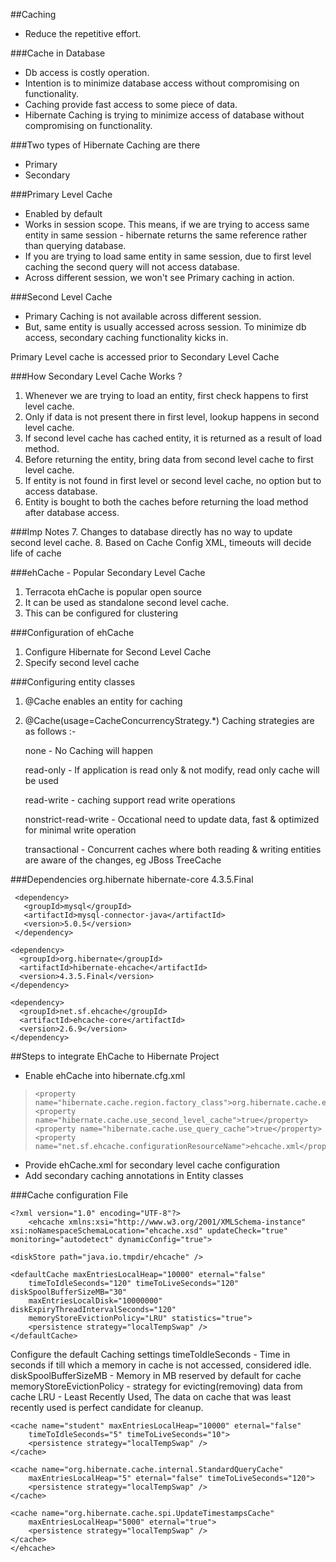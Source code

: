 ##Caching
* Reduce the repetitive effort. 

###Cache in Database
* Db access is costly operation.
* Intention is to minimize database access without compromising on functionality.
* Caching provide fast access to some piece of data.
* Hibernate Caching is trying to minimize access of database without compromising on functionality.

###Two types of Hibernate Caching are there
* Primary
* Secondary

###Primary Level Cache
* Enabled by default
* Works in session scope. This means, if we are trying to access same entity in same session - hibernate returns the same reference rather than querying database.
* If you are trying to load same entity in same session, due to first level caching the second query will not access database.
* Across different session, we won't see Primary caching in action.

###Second Level Cache 
* Primary Caching is not available across different session.
* But, same entity is usually accessed across session. To minimize db access, secondary caching functionality kicks in.

Primary Level cache is accessed prior to Secondary Level Cache

###How Secondary Level Cache Works ?
1. Whenever we are trying to load an entity, first check happens to first level cache.
2. Only if data is not present there in first level, lookup happens in second level cache.
3. If second level cache has cached entity, it is returned as a result of load method.
4. Before returning the entity, bring data from second level cache to first level cache.
5. If entity is not found in first level or second level cache, no option but to access database.
6. Entity is bought to both the caches before returning the load method after database access. 

###Imp Notes
7. Changes to database directly has no way to update second level cache.
8. Based on Cache Config XML, timeouts will decide life of cache


###ehCache - Popular Secondary Level Cache
1. Terracota ehCache is popular open source
2. It can be used as standalone second level cache.
3. This can be configured for clustering

###Configuration of ehCache
1. Configure Hibernate for Second Level Cache
2. Specify second level cache

###Configuring entity classes
1. @Cache enables an entity for caching
2. @Cache(usage=CacheConcurrencyStrategy.*)
   Caching strategies are as follows :-  

   none - No Caching will happen

   read-only - If application is read only & not modify, read only cache will be used

   read-write - caching support read write operations

   nonstrict-read-write - Occational need to update data, fast & optimized for minimal write operation

   transactional - Concurrent caches where both reading & writing entities are aware of the changes, eg JBoss TreeCache

###Dependencies
     <dependency>
       <groupId>org.hibernate</groupId>
       <artifactId>hibernate-core</artifactId>
       <version>4.3.5.Final</version>
     </dependency>
     
     <dependency>
       <groupId>mysql</groupId>
       <artifactId>mysql-connector-java</artifactId>
       <version>5.0.5</version>
     </dependency>

    <dependency>
      <groupId>org.hibernate</groupId>
      <artifactId>hibernate-ehcache</artifactId>
      <version>4.3.5.Final</version>
    </dependency>

    <dependency>
      <groupId>net.sf.ehcache</groupId>
      <artifactId>ehcache-core</artifactId>
      <version>2.6.9</version>
    </dependency>   

##Steps to integrate EhCache to Hibernate Project
* Enable ehCache into hibernate.cfg.xml

>     <property name="hibernate.cache.region.factory_class">org.hibernate.cache.ehcache.EhCacheRegionFactory</property>
>     <property name="hibernate.cache.use_second_level_cache">true</property>
>     <property name="hibernate.cache.use_query_cache">true</property>
>     <property name="net.sf.ehcache.configurationResourceName">ehcache.xml</property>

* Provide ehCache.xml for secondary level cache configuration
* Add secondary caching annotations in Entity classes 

###Cache configuration File
    
    <?xml version="1.0" encoding="UTF-8"?>
        <ehcache xmlns:xsi="http://www.w3.org/2001/XMLSchema-instance"
	xsi:noNamespaceSchemaLocation="ehcache.xsd" updateCheck="true"
	monitoring="autodetect" dynamicConfig="true">

	<diskStore path="java.io.tmpdir/ehcache" />

	<defaultCache maxEntriesLocalHeap="10000" eternal="false"
		timeToIdleSeconds="120" timeToLiveSeconds="120" diskSpoolBufferSizeMB="30"
		maxEntriesLocalDisk="10000000" diskExpiryThreadIntervalSeconds="120"
		memoryStoreEvictionPolicy="LRU" statistics="true">
		<persistence strategy="localTempSwap" />
	</defaultCache>

Configure the default Caching settings 
timeToIdleSeconds - Time in seconds if till which a memory in cache is not 
                            accessed, considered idle.
diskSpoolBufferSizeMB - Memory in MB reserved by default for cache
memoryStoreEvictionPolicy - strategy for evicting(removing) data from cache 
LRU - Least Recently Used, The data on cache that was least recently used is 
                            perfect candidate for cleanup.

	<cache name="student" maxEntriesLocalHeap="10000" eternal="false"
		timeToIdleSeconds="5" timeToLiveSeconds="10">
		<persistence strategy="localTempSwap" />
	</cache>

	<cache name="org.hibernate.cache.internal.StandardQueryCache"
		maxEntriesLocalHeap="5" eternal="false" timeToLiveSeconds="120">
		<persistence strategy="localTempSwap" />
	</cache>

	<cache name="org.hibernate.cache.spi.UpdateTimestampsCache"
		maxEntriesLocalHeap="5000" eternal="true">
		<persistence strategy="localTempSwap" />
	</cache>
    </ehcache>


